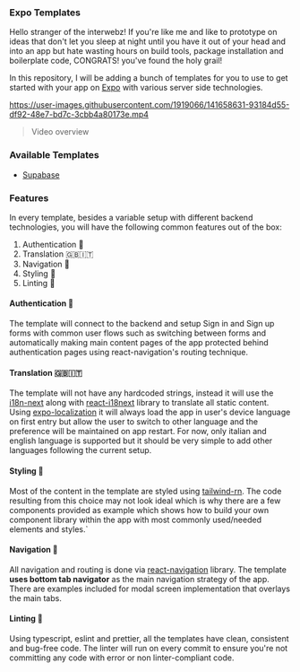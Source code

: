 ### Expo Templates
Hello stranger of the interwebz! If you're like me and like to prototype on ideas that don't let you sleep at night until you have it out of your head and into an app but hate wasting hours on build tools, package installation and boilerplate code, CONGRATS! you've found the holy grail!

In this repository, I will be adding a bunch of templates for you to use to get started with your app on [Expo](https://expo.io) with various server side technologies.

https://user-images.githubusercontent.com/1919066/141658631-93184d55-df92-48e7-bd7c-3cbb4a80173e.mp4
> Video overview

### Available Templates
- [Supabase](./supabase)


### Features
In every template, besides a variable setup with different backend technologies, you will have the following common features out of the box:
1. Authentication 🔐
2. Translation 🇬🇧🇮🇹
3. Navigation 🚏
4. Styling 🎨
5. Linting 💄

#### Authentication 🔐
The template will connect to the backend and setup Sign in and Sign up forms with common user flows such as switching between forms and automatically making main content pages of the app protected behind authentication pages using react-navigation's routing technique.

#### Translation 🇬🇧🇮🇹
The template will not have any hardcoded strings, instead it will use the [i18n-next](https://npmjs.org/i18n-next) along with [react-i18next](https://www.npmjs.com/package/react-i18next) library to translate all static content. Using [expo-localization](https://docs.expo.dev/versions/latest/sdk/localization/) it will always load the app in user's device language on first entry but allow the user to switch to other language and the preference will be maintained on app restart.
For now, only italian and english language is supported but it should be very simple to add other languages following the current setup.

#### Styling 🎨
Most of the content in the template are styled using [tailwind-rn](https://github.com/vadimdemedes/tailwind-rn). The code resulting from this choice may not look ideal which is why there are a few components provided as example which shows how to build your own component library within the app with most commonly used/needed elements and styles.`

#### Navigation 🚏
All navigation and routing is done via [react-navigation](https://reactnavigation.org/) library. The template **uses bottom tab navigator** as the main navigation strategy of the app. There are examples included for modal screen implementation that overlays the main tabs.

#### Linting 💄
Using typescript, eslint and prettier, all the templates have clean, consistent and bug-free code. The linter will run on every commit to ensure you're not committing any code with error or non linter-compliant code.